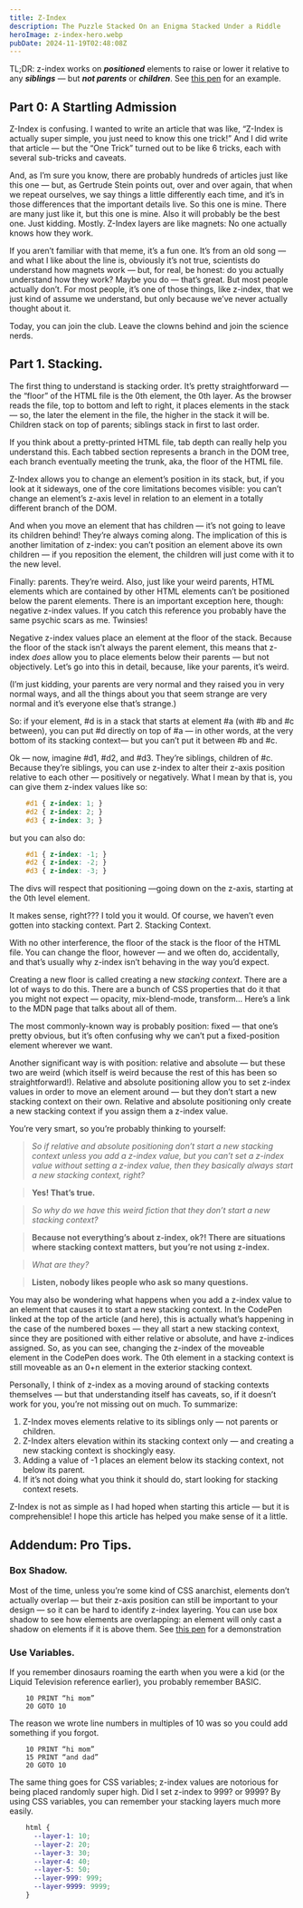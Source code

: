 ```yaml
---
title: Z-Index
description: The Puzzle Stacked On an Enigma Stacked Under a Riddle
heroImage: z-index-hero.webp
pubDate: 2024-11-19T02:48:08Z
---
```

TL;DR: z-index works on ***positioned*** elements to raise or lower it relative to any ***siblings*** — but ***not parents*** or ***children***. See <a href="https://codepen.io/nick3white/pen/OJdQVzJ" target="_blank" >this pen</a> for an example.

## Part 0: A Startling Admission

Z-Index is confusing. I wanted to write an article that was like, “Z-Index is actually super simple, you just need to know this one trick!” And I did write that article — but the “One Trick” turned out to be like 6 tricks, each with several sub-tricks and caveats.

And, as I’m sure you know, there are probably hundreds of articles just like this one — but, as Gertrude Stein points out, over and over again, that when we repeat ourselves, we say things a little differently each time, and it’s in those differences that the important details live. So this one is mine. There are many just like it, but this one is mine. Also it will probably be the best one. Just kidding. Mostly.
Z-Index layers are like magnets: No one actually knows how they work.

If you aren’t familiar with that meme, it’s a fun one. It’s from an old song — and what I like about the line is, obviously it’s not true, scientists do understand how magnets work — but, for real, be honest: do you actually understand how they work? Maybe you do — that’s great. But most people actually don’t. For most people, it’s one of those things, like z-index, that we just kind of assume we understand, but only because we’ve never actually thought about it.

Today, you can join the club. Leave the clowns behind and join the science nerds.

## Part 1. Stacking.

The first thing to understand is stacking order. It’s pretty straightforward — the “floor” of the HTML file is the 0th element, the 0th layer. As the browser reads the file, top to bottom and left to right, it places elements in the stack — so, the later the element in the file, the higher in the stack it will be.
Children stack on top of parents; siblings stack in first to last order.

If you think about a pretty-printed HTML file, tab depth can really help you understand this. Each tabbed section represents a branch in the DOM tree, each branch eventually meeting the trunk, aka, the floor of the HTML file.

Z-Index allows you to change an element’s position in its stack, but, if you look at it sideways, one of the core limitations becomes visible: you can’t change an element’s z-axis level in relation to an element in a totally different branch of the DOM.

And when you move an element that has children — it’s not going to leave its children behind! They’re always coming along. The implication of this is another limitation of z-index: you can’t position an element above its own children — if you reposition the element, the children will just come with it to the new level.

Finally: parents. They’re weird. Also, just like your weird parents, HTML elements which are contained by other HTML elements can’t be positioned below the parent elements. There is an important exception here, though: negative z-index values.
If you catch this reference you probably have the same psychic scars as me. Twinsies!

Negative z-index values place an element at the floor of the stack. Because the floor of the stack isn’t always the parent element, this means that z-index _does_ allow you to place elements below their parents — but not objectively. Let’s go into this in detail, because, like your parents, it’s weird.

(I’m just kidding, your parents are very normal and they raised you in very normal ways, and all the things about you that seem strange are very normal and it’s everyone else that’s strange.)

So: if your element, #d is in a stack that starts at element #a (with #b and #c between), you can put #d directly on top of #a — in other words, at the very bottom of its stacking context— but you can’t put it between #b and #c.

Ok — now, imagine #d1, #d2, and #d3. They’re siblings, children of #c. Because they’re siblings, you can use z-index to alter their z-axis position relative to each other — positively or negatively. What I mean by that is, you can give them z-index values like so:

```css
    #d1 { z-index: 1; }
    #d2 { z-index: 2; }
    #d3 { z-index: 3; }
```

but you can also do:

```css
    #d1 { z-index: -1; }
    #d2 { z-index: -2; }
    #d3 { z-index: -3; }
```

The divs will respect that positioning —going down on the z-axis, starting at the 0th level element.

It makes sense, right??? I told you it would. Of course, we haven’t even gotten into stacking context.
Part 2. Stacking Context.

With no other interference, the floor of the stack is the floor of the HTML file. You can change the floor, however — and we often do, accidentally, and that’s usually why z-index isn’t behaving in the way you’d expect.

Creating a new floor is called creating a new _stacking context_. There are a lot of ways to do this. There are a bunch of CSS properties that do it that you might not expect — opacity, mix-blend-mode, transform… Here’s a link to the MDN page that talks about all of them.

The most commonly-known way is probably position: fixed — that one’s pretty obvious, but it’s often confusing why we can’t put a fixed-position element wherever we want.

Another significant way is with position: relative and absolute — but these two are weird (which itself is weird because the rest of this has been so straightforward!). Relative and absolute positioning allow you to set z-index values in order to move an element around — but they don’t start a new stacking context on their own. Relative and absolute positioning only create a new stacking context if you assign them a z-index value.

You’re very smart, so you’re probably thinking to yourself:

> _So if relative and absolute positioning don’t start a new stacking context unless you add a z-index value, but you can’t set a z-index value without setting a z-index value, then they basically always start a new stacking context, right?_

> **Yes! That’s true.**

> _So why do we have this weird fiction that they don’t start a new stacking context?_

> **Because not everything’s about z-index, ok?! There are situations where stacking context matters, but you’re not using z-index.**

> _What are they?_

> **Listen, nobody likes people who ask so many questions.**

You may also be wondering what happens when you add a z-index value to an element that causes it to start a new stacking context. In the CodePen linked at the top of the article (and here), this is actually what’s happening in the case of the numbered boxes — they all start a new stacking context, since they are positioned with either relative or absolute, and have z-indices assigned. So, as you can see, changing the z-index of the moveable element in the CodePen does work. The 0th element in a stacking context is still moveable as an 0+n element in the exterior stacking context.

Personally, I think of z-index as a moving around of stacking contexts themselves — but that understanding itself has caveats, so, if it doesn’t work for you, you’re not missing out on much.
To summarize:

1. Z-Index moves elements relative to its siblings only — not parents or children.
2. Z-Index alters elevation within its stacking context only — and creating a new stacking context is shockingly easy.
3. Adding a value of -1 places an element below its stacking context, not below its parent.
4. If it’s not doing what you think it should do, start looking for stacking context resets.

Z-Index is not as simple as I had hoped when starting this article — but it is comprehensible! I hope this article has helped you make sense of it a little.
## Addendum: Pro Tips.

### Box Shadow.

Most of the time, unless you’re some kind of CSS anarchist, elements don’t actually overlap — but their z-axis position can still be important to your design — so it can be hard to identify z-index layering. You can use box shadow to see how elements are overlapping: an element will only cast a shadow on elements if it is above them. See <a href="https://codepen.io/nick3white/pen/VwgbVax" target="_blank">this pen</a> for a demonstration

### Use Variables.

If you remember dinosaurs roaming the earth when you were a kid (or the Liquid Television reference earlier), you probably remember BASIC.

```BASIC
    10 PRINT “hi mom”
    20 GOTO 10
```

The reason we wrote line numbers in multiples of 10 was so you could add something if you forgot.

```BASIC
    10 PRINT “hi mom”
    15 PRINT “and dad”
    20 GOTO 10
```

The same thing goes for CSS variables; z-index values are notorious for being placed randomly super high. Did I set z-index to 999? or 9999? By using CSS variables, you can remember your stacking layers much more easily.


```css
    html {
      --layer-1: 10;
      --layer-2: 20;
      --layer-3: 30;
      --layer-4: 40;
      --layer-5: 50;
      --layer-999: 999;
      --layer-9999: 9999;
    }
```
